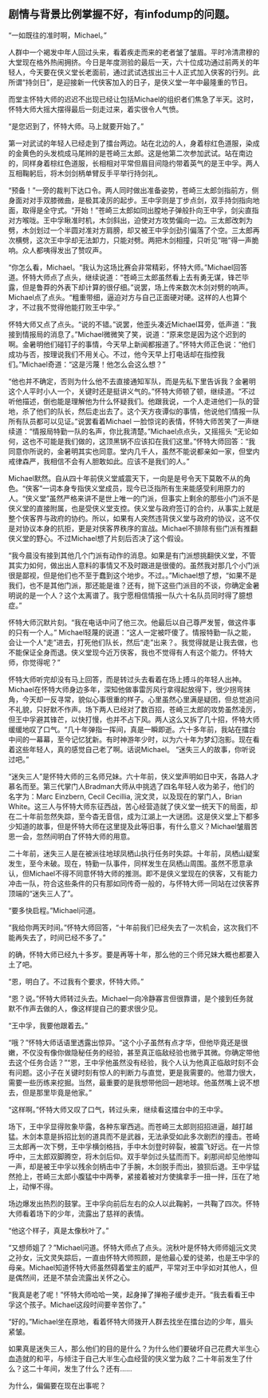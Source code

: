 ## 剧情与背景比例掌握不好，有infodump的问题。

 “一如既往的准时啊，Michael。”

人群中一个褐发中年人回过头来，看着疾走而来的老者皱了皱眉。平时冷清肃穆的大堂现在格外热闹拥挤。今日是年度测验的最后一天，六十位成功通过前两关的年轻人，今天要在侠义堂长老面前，通过武试选拔出三十人正式加入侠客的行列。此所谓“持剑日”，是迎接新一代侠客加入的日子，是侠义堂一年中最隆重的节日。

而堂主怀特大师的迟迟不出现已经让包括Michael的组织者们焦急了半天。这时，怀特大师大摇大摆得最后一刻走过来，着实很令人气愤。

“是您迟到了，怀特大师。马上就要开始了。”

第一对武试的年轻人已经走到了擂台两边。站在北边的人，身着棕红色道服，染成的金黄色的头发梳成马尾辫的是苍崎三太郎。这是他第二次参加武试。站在南边的，同样身着棕红色道服，长相相对平常但眉目间隐约带着英气的是王中孚。两人互相鞠躬后，将木剑剑柄单臂反手平举行持剑礼。

“预备！”一旁的裁判下达口令。两人同时做出准备姿势，苍崎三太郎剑指前方，侧身面对对手双膝微曲，是极其凌厉的起步。王中孚则是丁步点剑，双手持剑指向地面，取得是全守式。“开始！”苍崎三太郎如同出膛地子弹般扑向王中孚，剑尖直指对方喉咙。王中孚瞅准时机，木剑斜出，迫使对方攻势偏向一边。三太郎改刺为劈，木剑划过一个半圆对准对方肩膀，却又被王中孚剑劲引偏落了个空。三太郎再次横劈，这次王中孚却无法卸力，只能对劈。两把木剑相撞，只听见”啪”得一声脆响。众人都咦得发出了赞叹声。

“你怎么看，Michael。“我认为这场比赛会非常精彩，怀特大师。”Michael回答道。怀特大师点了点头，继续说道：“苍崎三太郎虽然看上去有勇无谋，锋芒毕露，但是鲁莽的外表下却计算的很仔细。”说罢，场上传来数次木剑对劈的响声。Michael点了点头。“粗重带细，逼迫对方与自己正面硬对硬。这样的人也算个才，不过我不觉得他能打败王中孚。”

怀特大师又点了点头。“说的不错。”说罢，他歪头凑近Michael耳旁，低声道：“我接到情报局的消息了。”Michael微微笑了笑，说道：“原来您是因为这个迟到的啊。金暑明他们碰钉子的事情，今天早上新闻都报道了。”怀特大师正色说：“他们成功与否，按理说我们不用关心。不过，他今天早上打电话却在指控我们。”Michael奇道：“这是污蔑！他怎么会这么想？”

“他也并不确定，否则为什么他不去直接通知军队，而是先私下里告诉我？金暑明这个人平时小人一个，关键时还是挺讲义气的。”怀特大师顿了顿，继续道。“不过听他描述，倒也能是理解他为什么怀疑我们。他跟我说，一个人走进他们一队的营地，杀了他们的队长，然后走出去了。这个天方夜谭似的事情，他说他们情报一队所有队员都可以见证。”说罢看着Michael 一脸惊诧的表情，怀特大师苦笑了一声继续道：“情报局特勤一队的名声，你比我清楚。”Michael点点头，又摇摇头 “无论如何，这也不可能是我们做的，这顶黑锅不应该扣在我们这里。”怀特大师回答：“我同意你所说的，金暑明其实也同意。堂内几千人，虽然不能说都亲如一家，但堂内戒律森严，我相信不会有人胆敢如此。应该不是我们的人。”

Michael默然。自从四十年前侠义堂威震天下，一向是是号令天下莫敢不从的角色。“侠客”一词本身专指侠义堂成员，现今已泛指所有生来能感受利用原力的人。“侠义堂”虽然严格来讲不是世上唯一的门派，但事实上剩余的那些小门派不是侠义堂的直接附属，也是受侠义堂支控。侠义堂与政府签订的合约，从事实上就是整个侠客界与政府的协约。所以，如果有人突然违背侠义堂与政府的协议，这不仅是对协议本身的抗拒，更是对侠客界秩序的宣战。Michael不排除有些门派有推翻侠义堂的野心。不过Michael想了片刻后否决了这个假设。

“我今晨没有接到其他几个门派有动作的消息。如果是有门派想挑翻侠义堂，不管其实力如何，做出出人意料的事情又不及时跟进是很傻的。虽然我对那几个小门派很是鄙视，但是他们也不至于蠢到这个地步。不过。。”Michael想了想，“如果不是我们，也不是其他门派，那还能是谁？还有，抛下这些门派目的不谈，你确定金暑明说的是一个人？这个太离谱了。我宁愿相信情报一队六十名队员同时得了臆想症。”

怀特大师沉默片刻。“我在电话中问了他三次。他最后以自己尊严发誓，做这件事的只有一个人。” Michael轻蔑的说道：“这人一定被吓傻了。情报特勤一队之能，会让一个人“走”进去，打死他们队长，然后“走”出来？。我觉得就是让我去做，也不能保证全身而退。侠义堂现今近万侠客，我也不觉得有人有这个能力。怀特大师，你觉得呢？”

怀特大师听完却没有马上回答，而是转过头去看着在场上搏斗的年轻人出神。Michael在怀特大师身边多年，深知他做事雷厉风行拿得起放得下，很少拐弯抹角，今天却一反寻常，貌似心事很重的样子。心里虽然心里满是疑团，但总觉追问不礼貌，只好默不作声。场下两人已经对了数百招，苍崎三太郎的攻势虽然凌厉，但王中孚避其锋芒，以快打慢，也并不占下风。两人这么又拆了几十招，怀特大师缓缓地叹了口气。“几十年弹指一挥间，真是一瞬即逝。六十多年前，我站在擂台中间的一幕幕，至今记忆犹新。有时神游年少时，以为六十年为梦幻泡影。现在看着这些年轻人，真的感觉自己老了啊。话说Michael。
“迷失三人的故事，你听说过吧。”

“迷失三人”是怀特大师的三名师兄妹。六十年前，侠义堂声明如日中天，各路人才慕名而至。第三代掌门人Bradman大师从中挑选了四名年轻人收为弟子，他们的名字为：Marc Einzbern, Cecil Cecillia, 浣文灵，以及现在的掌门人，Brian White。这三人与怀特大师东征西战，苦心经营造就了侠义堂一统天下的局面，却在二十年前忽然失踪，至今杳无音信，成为江湖上一大谜团。这是侠义堂上下都多少知道的故事，但是怀特大师在这里提及此等旧事，有什么意义？Michael皱眉苦思一会，忽然间明白了怀特大师的用意。

二十年前，迷失三人是在被派往地球凤栖山执行任务时失踪。十年前，凤栖山疑案发生，至今未破。现在，特勤一队事件，同样发生在凤栖山周围。虽然不愿意承认，但Michael不得不同意怀特大师的推测。即不是侠义堂现在的侠客，又有能力冲击一队，符合这些条件的只有那如同传奇一般的，与怀特大师一同站在过侠客界顶端的“迷失三人了”。

“要多快启程。”Michael问道。

“我给你两天时间。”怀特大师回答，“十年前我们已经失去了一次机会，这次我们不能再失去了，时间已经不多了。”

的确，怀特大师已经九十多岁。要是再等十年，那么他的三个师兄妹大概也都要入土了吧。

“恩，明白了。不过我有个要求，怀特大师。”

“恩？说。”怀特大师转过头去。Michael一向冷静寡言但很靠谱，是个接到任务就默不作声去做的人，像这样提自己的要求很少见。

“王中孚，我要他跟着去。”

“哦？”怀特大师话语里透露出惊异。“这个小子虽然有点才华，但他毕竟还是很嫩，不仅没有像你做隐秘任务的经验，甚至真正临敌经验也微乎其微。你确定带他去这个任务合适？”“恩，王中孚他虽然没有经验，我个人认为他真正临敌时刻不会有问题。这小子在关键时刻有惊人的判断力与直觉，更是我需要的。他潜力很大，需要一些历练来挖掘。当然，最重要的是我想带他回一趟地球。他虽然嘴上说不想去，但是那里毕竟是他家。”

“这样啊。”怀特大师又叹了口气，转过头来，继续看这擂台中的王中孚。

场下，王中孚显得败象毕露，各种东窜西逃。而苍崎三太郎则招招进逼，越打越猛。木剑本意是拆招比划的道具而不是武器，无法承受如此多次剧烈的撞击。苍崎三太郎再一次下劈，王中孚横剑格挡，手中木剑登时碎裂，被震飞好远。在一片惊呼中，三太郎双脚腾空，将木剑后仰。双手举剑过头猛而而下。刹那间却见他惨叫一声，却是被王中孚以残余剑柄击中了手腕，木剑脱手而出，狼狈后退。王中孚猛然抢上，苍崎三太郎小腹猛中中两拳，紧接着被对方使擒拿手一扭一拌，压在了地上，动惮不得。

场边爆发出热烈的鼓掌。王中孚向前后左右的众人以此鞠躬，一共鞠了四次。怀特大师看着场下的少年，流露出了慈祥的表情。

“他这个样子，真是太像秋叶了。”

“又想师姐了？”Michael问道。怀特大师点了点头。浣秋叶是怀特大师师姐沅文灵之孙女，沅文灵失踪后，一直由怀特大师照顾，是他最心爱的徒弟，也是王中孚的母亲。Michael知道怀特大师虽然碍着堂主的威严，平常对王中孚如对其他人，但是偶然间，还是不禁会流露出关怀之心。

“我真是老了呢！”怀特大师哈哈一笑，起身掸了掸袍子缓步走开。“我去看看王中孚这个孩子。Michael这段时间要辛苦你了。”

“好的。”Michael坐在原地，看着怀特大师拨开人群去找坐在擂台边的少年，眉头紧皱。

如果真是迷失三人，那么他们的目的是什么？为什么他们要破坏自己花费大半生心血造就的和平，与倾注于自己大半生心血经营的侠义堂为敌？二十年前发生了什么？这二十年间，发生了什么？还有……

为什么，偏偏要在现在出事呢？

